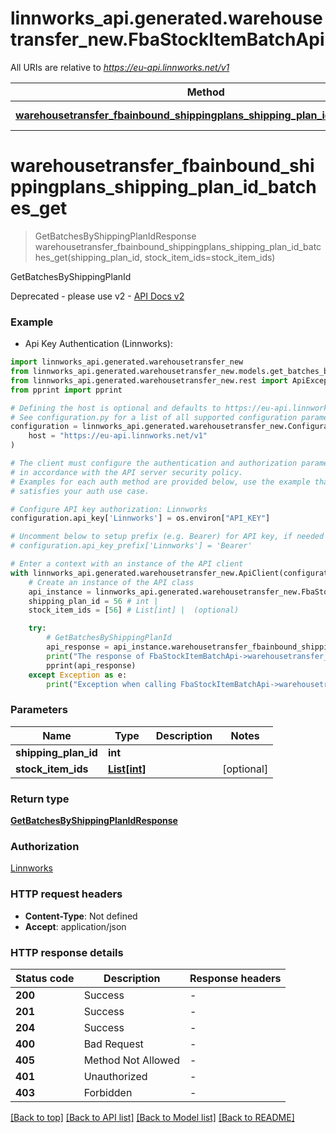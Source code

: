 # linnworks_api.generated.warehousetransfer_new.FbaStockItemBatchApi

All URIs are relative to *https://eu-api.linnworks.net/v1*

Method | HTTP request | Description
------------- | ------------- | -------------
[**warehousetransfer_fbainbound_shippingplans_shipping_plan_id_batches_get**](FbaStockItemBatchApi.md#warehousetransfer_fbainbound_shippingplans_shipping_plan_id_batches_get) | **GET** /warehousetransfer/fbainbound/shippingplans/{shippingPlanId}/batches | GetBatchesByShippingPlanId


# **warehousetransfer_fbainbound_shippingplans_shipping_plan_id_batches_get**
> GetBatchesByShippingPlanIdResponse warehousetransfer_fbainbound_shippingplans_shipping_plan_id_batches_get(shipping_plan_id, stock_item_ids=stock_item_ids)

GetBatchesByShippingPlanId

Deprecated - please use v2 - [API Docs v2](https://apidocs.linnworks.net/v2/)

### Example

* Api Key Authentication (Linnworks):

```python
import linnworks_api.generated.warehousetransfer_new
from linnworks_api.generated.warehousetransfer_new.models.get_batches_by_shipping_plan_id_response import GetBatchesByShippingPlanIdResponse
from linnworks_api.generated.warehousetransfer_new.rest import ApiException
from pprint import pprint

# Defining the host is optional and defaults to https://eu-api.linnworks.net/v1
# See configuration.py for a list of all supported configuration parameters.
configuration = linnworks_api.generated.warehousetransfer_new.Configuration(
    host = "https://eu-api.linnworks.net/v1"
)

# The client must configure the authentication and authorization parameters
# in accordance with the API server security policy.
# Examples for each auth method are provided below, use the example that
# satisfies your auth use case.

# Configure API key authorization: Linnworks
configuration.api_key['Linnworks'] = os.environ["API_KEY"]

# Uncomment below to setup prefix (e.g. Bearer) for API key, if needed
# configuration.api_key_prefix['Linnworks'] = 'Bearer'

# Enter a context with an instance of the API client
with linnworks_api.generated.warehousetransfer_new.ApiClient(configuration) as api_client:
    # Create an instance of the API class
    api_instance = linnworks_api.generated.warehousetransfer_new.FbaStockItemBatchApi(api_client)
    shipping_plan_id = 56 # int | 
    stock_item_ids = [56] # List[int] |  (optional)

    try:
        # GetBatchesByShippingPlanId
        api_response = api_instance.warehousetransfer_fbainbound_shippingplans_shipping_plan_id_batches_get(shipping_plan_id, stock_item_ids=stock_item_ids)
        print("The response of FbaStockItemBatchApi->warehousetransfer_fbainbound_shippingplans_shipping_plan_id_batches_get:\n")
        pprint(api_response)
    except Exception as e:
        print("Exception when calling FbaStockItemBatchApi->warehousetransfer_fbainbound_shippingplans_shipping_plan_id_batches_get: %s\n" % e)
```



### Parameters


Name | Type | Description  | Notes
------------- | ------------- | ------------- | -------------
 **shipping_plan_id** | **int**|  | 
 **stock_item_ids** | [**List[int]**](int.md)|  | [optional] 

### Return type

[**GetBatchesByShippingPlanIdResponse**](GetBatchesByShippingPlanIdResponse.md)

### Authorization

[Linnworks](../README.md#Linnworks)

### HTTP request headers

 - **Content-Type**: Not defined
 - **Accept**: application/json

### HTTP response details

| Status code | Description | Response headers |
|-------------|-------------|------------------|
**200** | Success |  -  |
**201** | Success |  -  |
**204** | Success |  -  |
**400** | Bad Request |  -  |
**405** | Method Not Allowed |  -  |
**401** | Unauthorized |  -  |
**403** | Forbidden |  -  |

[[Back to top]](#) [[Back to API list]](../README.md#documentation-for-api-endpoints) [[Back to Model list]](../README.md#documentation-for-models) [[Back to README]](../README.md)

